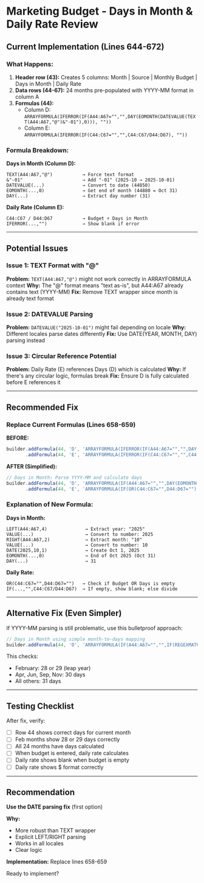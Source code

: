 # Marketing Budget - Days in Month & Daily Rate Review

## Current Implementation (Lines 644-672)

### What Happens:
1. **Header row (43):** Creates 5 columns: Month | Source | Monthly Budget | Days in Month | Daily Rate
2. **Data rows (44-67):** 24 months pre-populated with YYYY-MM format in column A
3. **Formulas (44):** 
   - Column D: `ARRAYFORMULA(IFERROR(IF(A44:A67="","",DAY(EOMONTH(DATEVALUE(TEXT(A44:A67,"@")&"-01"),0))), ""))`
   - Column E: `ARRAYFORMULA(IFERROR(IF(C44:C67="","",C44:C67/D44:D67), ""))`

### Formula Breakdown:

**Days in Month (Column D):**
```
TEXT(A44:A67,"@")           → Force text format
&"-01"                      → Add "-01" (2025-10 → 2025-10-01)
DATEVALUE(...)              → Convert to date (44850)
EOMONTH(...,0)              → Get end of month (44880 = Oct 31)
DAY(...)                    → Extract day number (31)
```

**Daily Rate (Column E):**
```
C44:C67 / D44:D67           → Budget ÷ Days in Month
IFERROR(...,"")             → Show blank if error
```

---

## Potential Issues

### Issue 1: TEXT Format with "@"
**Problem:** `TEXT(A44:A67,"@")` might not work correctly in ARRAYFORMULA context
**Why:** The "@" format means "text as-is", but A44:A67 already contains text (YYYY-MM)
**Fix:** Remove TEXT wrapper since month is already text format

### Issue 2: DATEVALUE Parsing
**Problem:** `DATEVALUE("2025-10-01")` might fail depending on locale
**Why:** Different locales parse dates differently
**Fix:** Use DATE(YEAR, MONTH, DAY) parsing instead

### Issue 3: Circular Reference Potential
**Problem:** Daily Rate (E) references Days (D) which is calculated
**Why:** If there's any circular logic, formulas break
**Fix:** Ensure D is fully calculated before E references it

---

## Recommended Fix

### Replace Current Formulas (Lines 658-659)

**BEFORE:**
```javascript
builder.addFormula(44, 'D', 'ARRAYFORMULA(IFERROR(IF(A44:A67="","",DAY(EOMONTH(DATEVALUE(TEXT(A44:A67,"@")&"-01"),0))), ""))', ...)
       .addFormula(44, 'E', 'ARRAYFORMULA(IFERROR(IF(C44:C67="","",C44:C67/D44:D67), ""))', ...);
```

**AFTER (Simplified):**
```javascript
// Days in Month: Parse YYYY-MM and calculate days
builder.addFormula(44, 'D', 'ARRAYFORMULA(IF(A44:A67="","",DAY(EOMONTH(DATE(VALUE(LEFT(A44:A67,4)),VALUE(RIGHT(A44:A67,2)),1),0))))', { background: '#d9ead3', note: 'Auto-calculated: Days in month' })
       .addFormula(44, 'E', 'ARRAYFORMULA(IF(OR(C44:C67="",D44:D67=""),"",C44:C67/D44:D67))', { background: '#d9ead3', note: 'Auto-calculated: Daily rate' });
```

### Explanation of New Formula:

**Days in Month:**
```
LEFT(A44:A67,4)              → Extract year: "2025"
VALUE(...)                   → Convert to number: 2025
RIGHT(A44:A67,2)             → Extract month: "10"
VALUE(...)                   → Convert to number: 10
DATE(2025,10,1)              → Create Oct 1, 2025
EOMONTH(...,0)               → End of Oct 2025 (Oct 31)
DAY(...)                     → 31
```

**Daily Rate:**
```
OR(C44:C67="",D44:D67="")   → Check if Budget OR Days is empty
IF(...,"",C44:C67/D44:D67)  → If empty, show blank; else divide
```

---

## Alternative Fix (Even Simpler)

If YYYY-MM parsing is still problematic, use this bulletproof approach:

```javascript
// Days in Month using simple month-to-days mapping
builder.addFormula(44, 'D', 'ARRAYFORMULA(IF(A44:A67="","",IF(REGEXMATCH(A44:A67,"-02$"),IF(MOD(VALUE(LEFT(A44:A67,4)),4)=0,29,28),IF(REGEXMATCH(A44:A67,"-(04|06|09|11)$"),30,31))))', ...)
```

This checks:
- February: 28 or 29 (leap year)
- Apr, Jun, Sep, Nov: 30 days
- All others: 31 days

---

## Testing Checklist

After fix, verify:
- [ ] Row 44 shows correct days for current month
- [ ] Feb months show 28 or 29 days correctly
- [ ] All 24 months have days calculated
- [ ] When budget is entered, daily rate calculates
- [ ] Daily rate shows blank when budget is empty
- [ ] Daily rate shows $ format correctly

---

## Recommendation

**Use the DATE parsing fix** (first option)

**Why:**
- More robust than TEXT wrapper
- Explicit LEFT/RIGHT parsing
- Works in all locales
- Clear logic

**Implementation:** Replace lines 658-659

Ready to implement?

